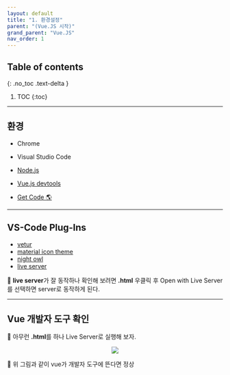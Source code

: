 ```yaml
---
layout: default
title: "1. 환경설정"
parent: "(Vue.JS 시작)"
grand_parent: "Vue.JS"
nav_order: 1
---
```


## Table of contents
{: .no_toc .text-delta }

1. TOC
{:toc}

---

## 환경

* Chrome
* Visual Studio Code
* [Node.js](https://nodejs.org/ko/)
* [Vue.js devtools](https://chrome.google.com/webstore/detail/vuejs-devtools/nhdogjmejiglipccpnnnanhbledajbpd)

* [Get Code 🌎](https://github.com/joshua1988/learn-vue-js.git)

---

## VS-Code Plug-Ins

* [vetur](https://marketplace.visualstudio.com/items?itemName=octref.vetur)
* [material icon theme](https://marketplace.visualstudio.com/items?itemName=PKief.material-icon-theme)
* [night owl](https://marketplace.visualstudio.com/items?itemName=sdras.night-owl)
* [live server](https://marketplace.visualstudio.com/items?itemName=ritwickdey.LiveServer)

👾 **live server**가 잘 동작하나 확인해 보려면 **.html** 우클릭 후 Open with Live Server를 선택하면 server로 동작하게 된다.

---

## Vue 개발자 도구 확인

👾 아무런 **.html**를 하나 Live Server로 실행해 보자.

<p align="center">
  <img src="https://taehyungs-programming-blog.github.io/blog/assets/images/vuejs/1_vuejs_start/1_vuejs_start-1-1.png"/>
</p>

👾 위 그림과 같이 vue가 개발자 도구에 뜬다면 정상
